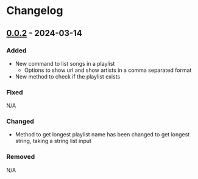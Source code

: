 # Changelog

## [0.0.2] - 2024-03-14

### Added
- New command to list songs in a playlist
  - Options to show url and show artists in a comma separated format
- New method to check if the playlist exists

### Fixed
N/A

### Changed
- Method to get longest playlist name has been changed to get longest string, taking a string list input

### Removed
N/A


[0.0.2]: https://github.com/amieldelatorre/spotilistcli/compare/0.0.1...0.0.2